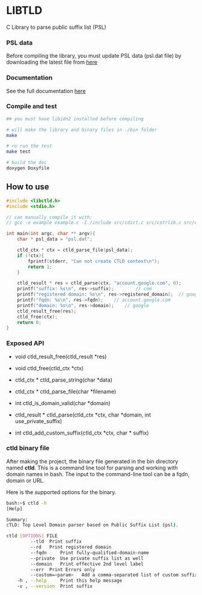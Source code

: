 # LIBTLD

C Library to parse public suffix list (PSL)


### PSL data

Before compiling the library, you must update PSL data (psl.dat file)
by downloading the latest file from [here](https://publicsuffix.org/list/)

### Documentation

See the full documentation [here](https://maroofi.github.io/libctld)

### Compile and test
```bash
## you must have libidn2 installed before compiling

# will make the library and binary files in ./bin folder
make

# ro run the test
make test

# build the doc
doxygen Doxyfile
```

## How to use
```c
#include <libctld.h>
#include <stdio.h>

// can manually compile it with:
// gcc -o example example.c -I./include src/cdict.c src/cstrlib.c src/clist.c src/libctld.c -lidn2

int main(int argc, char ** argv){
    char * psl_data = "psl.dat";

    ctld_ctx * ctx = ctld_parse_file(psl_data);
    if (!ctx){
        fprintf(stderr, "Can not create CTLD context\n");
        return 1;
    }

    ctld_result * res = ctld_parse(ctx, "account.google.com", 0);
    printf("suffix: %s\n", res->suffix);        // com
    printf("registered domain: %s\n", res->registered_domain);  // google.com
    printf("fqdn: %s\n", res->fqdn);    // account.google.com
    printf("domain: %s\n", res->domain);    // google
    ctld_result_free(res);
    ctld_free(ctx);
    return 0;
}
```

### Exposed API

- void ctld\_result\_free(ctld\_result *res)
 
- void ctld\_free(ctld\_ctx *ctx)
 
- ctld\_ctx * ctld\_parse\_string(char *data)
 
- ctld\_ctx * ctld\_parse\_file(char *filename)
 
- int ctld\_is\_domain\_valid(char *domain)
 
- ctld_result * ctld_parse(ctld\_ctx *ctx, char *domain, int use\_private\_suffix)

- int ctld\_add\_custom\_suffix(ctld\_ctx *ctx, char * suffix)

### ctld binary file

After making the project, the binary file generated in the bin directory named __ctld__. 
This is a command line tool for parsing and working with domain names in bash.
The input to the command-line tool can be a fqdn, domain or URL.

Here is the supported options for the binary.
```bash
bash:~$ ctld -h
[Help]

Summary:
cTLD: Top Level Domain parser based on Public Suffix List (psl).

ctld [OPTIONS] FILE
	     --tld 	Print suffix
	     --rd 	Print registered domain
	     --fqdn 	Print fully-qualified-domain-name
	     --private 	Use private suffix list as well
         --domain   Print effective 2nd level label
	     --err 	Print Errors only
	     --custom=<param>	Add a comma-separated list of custom suffixes (no space)
	-h , --help 	Print this help message
	-v , --version 	Print suffix
```


